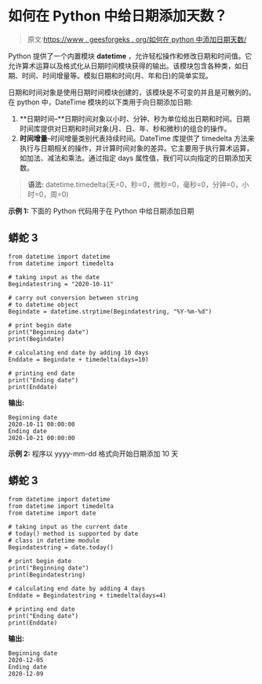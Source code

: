 # 如何在 Python 中给日期添加天数？

> 原文:[https://www . geesforgeks . org/如何在 python 中添加日期天数/](https://www.geeksforgeeks.org/how-to-add-days-to-a-date-in-python/)

Python 提供了一个内置模块 **datetime** ，允许轻松操作和修改日期和时间值。它允许算术运算以及格式化从日期时间模块获得的输出。该模块包含各种类，如日期、时间、时间增量等。模拟日期和时间(月、年和日)的简单实现。

日期和时间对象是使用日期时间模块创建的，该模块是不可变的并且是可散列的。在 python 中，DateTime 模块的以下类用于向日期添加日期:

1.  **日期时间–**日期时间对象以小时、分钟、秒为单位给出日期和时间。日期时间库提供对日期和时间对象(月、日、年、秒和微秒)的组合的操作。
2.  **时间增量**–时间增量类别代表持续时间。DateTime 库提供了 timedelta 方法来执行与日期相关的操作，并计算时间对象的差异。它主要用于执行算术运算，如加法、减法和乘法。通过指定 days 属性值，我们可以向指定的日期添加天数。

> **语法:** datetime.timedelta(天=0，秒=0，微秒=0，毫秒=0，分钟=0，小时=0，周=0)

**示例 1:** 下面的 Python 代码用于在 Python 中给日期添加日期

## 蟒蛇 3

```
from datetime import datetime
from datetime import timedelta

# taking input as the date
Begindatestring = "2020-10-11"

# carry out conversion between string 
# to datetime object
Begindate = datetime.strptime(Begindatestring, "%Y-%m-%d")

# print begin date
print("Beginning date")
print(Begindate)

# calculating end date by adding 10 days
Enddate = Begindate + timedelta(days=10)

# printing end date
print("Ending date")
print(Enddate)
```

**输出:**

```
Beginning date
2020-10-11 00:00:00
Ending date
2020-10-21 00:00:00
```

**示例 2:** 程序以 yyyy-mm-dd 格式向开始日期添加 10 天

## 蟒蛇 3

```
from datetime import datetime
from datetime import timedelta
from datetime import date

# taking input as the current date
# today() method is supported by date 
# class in datetime module
Begindatestring = date.today()

# print begin date
print("Beginning date")
print(Begindatestring)

# calculating end date by adding 4 days
Enddate = Begindatestring + timedelta(days=4)

# printing end date
print("Ending date")
print(Enddate)
```

**输出:**

```
Beginning date
2020-12-05
Ending date
2020-12-09
```